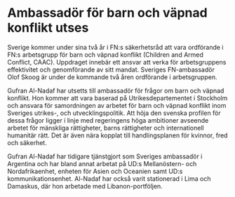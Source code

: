 # Ambassadör för barn och väpnad konflikt utses

Sverige kommer under sina två år i FN:s säkerhetsråd att vara ordförande i FN:s arbetsgrupp för barn och väpnad konflikt (Children and Armed Conflict, CAAC). Uppdraget innebär ett ansvar att verka för arbetsgruppens effektivitet och genomförande av sitt mandat. Sveriges FN-ambassadör Olof Skoog är under de kommande två åren ordförande i arbetsgruppen.

Gufran Al-Nadaf har utsetts till ambassadör för frågor om barn och väpnad konflikt. Hon kommer att vara baserad på Utrikesdepartementet i Stockholm och ansvara för samordningen av arbetet för barn och väpnad konflikt inom Sveriges utrikes-, och utvecklingspolitik. Att höja den svenska profilen för dessa frågor ligger i linje med regeringens höga ambitioner avseende arbetet för mänskliga rättigheter, barns rättigheter och internationell humanitär rätt. Det är även nära kopplat till handlingsplanen för kvinnor, fred och säkerhet.

Gufran Al-Nadaf har tidigare tjänstgjort som Sveriges ambassadör i Argentina och har bland annat arbetat på UD:s Mellanöstern- och Nordafrikaenhet, enheten för Asien och Oceanien samt UD:s kommunikationsenhet. Al-Nadaf har också varit stationerad i Lima och Damaskus, där hon arbetade med Libanon-portföljen.

